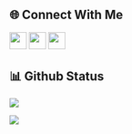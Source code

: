 <!-- # Hi there 👋 -->

## 🌐 Connect With Me

<p>
<a href="https://www.hackerrank.com/C_1021_Daud"><img src="https://img.shields.io/badge/Hackerrank-%2300EA64.svg?style=for-the-badge&logo=hackerrank&logoColor=white" style="margin-bottom: 4px;" height="30px" target="_blank"></a>
<a href="#"><img src="https://img.shields.io/badge/Instagram-%23E4405F.svg?style=for-the-badge&logo=Instagram&logoColor=white" style="margin-bottom: 4px;" height="30px" target="_blank"></a>
<a href="#"><img src="https://img.shields.io/badge/Linkedin-%230A66C2.svg?style=for-the-badge&logo=Linkedin&logoColor=white" style="margin-bottom: 4px;" height="30px" target="_blank"></a>

</p>

## 📊 Github Status

<p><img src="https://github-readme-stats.vercel.app/api?username=daudhiyaa&show_icons=true"><p>

<p><img src="https://github-readme-stats.vercel.app/api/top-langs/?username=daudhiyaa&layout=compact"><p>
